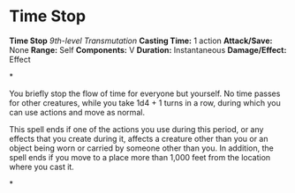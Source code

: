 # Time Stop

**Time Stop**
_9th-level Transmutation_
**Casting Time:** 1 action
**Attack/Save:** None
**Range:** Self
**Components:** V
**Duration:** Instantaneous
**Damage/Effect:** Effect

*<p>You briefly stop the flow of time for everyone but yourself. No time passes for other creatures, while you take 1d4 + 1 turns in a row, during which you can use actions and move as normal.

This spell ends if one of the actions you use during this period, or any effects that you create during it, affects a creature other than you or an object being worn or carried by someone other than you. In addition, the spell ends if you move to a place more than 1,000 feet from the location where you cast it.</p>*